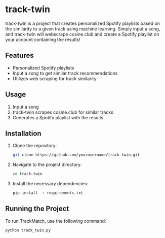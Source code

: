 # track-twin

track-twin is a project that creates personalized Spotify playlists based on the similarity to a given track using machine learning. Simply input a song, and track-twin will webscrape cosine.club and create a Spotify playlist on your account containing the results!

## Features

- Personalized Spotify playlists
- Input a song to get similar track recommendations
- Utilizes web scraping for track similarity

## Usage

1. Input a song
2. track-twin scrapes cosine.club for similar tracks
3. Generates a Spotify playlist with the results

## Installation

1. Clone the repository:
    ```bash
    git clone https://github.com/yourusername/track-twin.git
    ```
2. Navigate to the project directory:
    ```bash
    cd track-twin
    ```
3. Install the necessary dependencies:
    ```bash
    pip install -r requirements.txt
    ```

## Running the Project

To run TrackMatch, use the following command:
```bash
python track_twin.py
